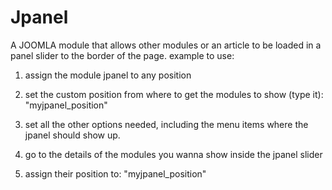 Jpanel
======

A JOOMLA module that allows other modules or an article to be loaded in a panel slider to the border of the page.
example to use:

1) assign the module jpanel to any position

2) set the custom position from where to get the modules to show (type it): "myjpanel_position"

3) set all the other options needed, including the menu items where the jpanel should show up.

4) go to the details of the modules you wanna show inside the jpanel slider

5) assign their position to: "myjpanel_position"
